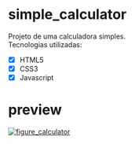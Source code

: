 # simple_calculator

Projeto de uma calculadora simples. <br>
Tecnologias utilizadas: 
- [x] HTML5
- [x] CSS3
- [x] Javascript

# preview

[![figure_calculator](https://user-images.githubusercontent.com/71418589/116482472-98900e00-a85b-11eb-91ee-29a964b251c6.png)](https://renatamoss.github.io/simple_calculator/index.html)





